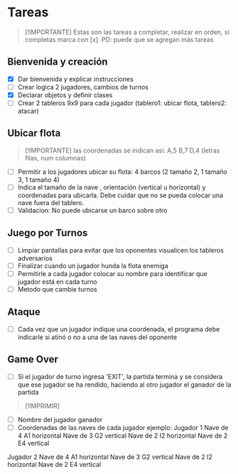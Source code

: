 # Tareas
> [!IMPORTANTE] Estas son las tareas a completar, realizar en orden, si completas marca con [x]. PD: puede que se agregan más tareas

## Bienvenida y creación
- [x] Dar bienvenida y explicar instrucciones
- [ ] Crear logica 2 jugadores, cambios de turnos
- [x] Declarar objetos y definir clases
- [ ] Crear 2 tableros 9x9 para cada jugador (tablero1: ubicar flota, tablero2: atacar)

## Ubicar flota
> [!IMPORTANTE] las coordenadas se indican asi: A,5 B,7 D,4 (letras filas, num columnas)
- [ ] Permitir a los jugadores ubicar su flota: 4 barcos (2 tamaño 2, 1 tamaño 3, 1 tamaño 4)
- [ ] Indica el tamaño de la nave , orientación (vertical u horizontal) y coordenadas para ubicarla. Debe cuidar que no se pueda colocar una nave fuera del tablero. 
- [ ] Validacion: No puede ubicarse un barco sobre otro

## Juego por Turnos
- [ ] Limpiar pantallas para evitar que los oponentes visualicen los tableros adversarios
- [ ] Finalizar cuando un jugador hunda la flota enemiga
- [ ] Permitirle a cada jugador colocar su nombre para identificar que jugador está en cada turno
- [ ] Metodo que cambie turnos

## Ataque
- [ ] Cada vez que un jugador indique una coordenada, el programa debe indicarle si atinó o no a una de las naves del oponente

## Game Over
- [ ] Si el jugador de turno ingresa 'EXIT', la partida termina y se considera que ese jugador se ha rendido, haciendo al otro jugador el ganador de la partida

> [!IMPRIMIR]
- [ ] Nombre del jugador ganador
- [ ] Coordenadas de las naves de cada jugador
ejemplo:
Jugador 1   Nave de 4 A1 horizontal
            Nave de 3 G2 vertical
            Nave de 2 I2 horizontal
            Nave de 2 E4 vertical

Jugador 2   Nave de 4 A1 horizontal
            Nave de 3 G2 vertical
            Nave de 2 I2 horizontal
            Nave de 2 E4 vertical